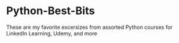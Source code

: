 # Python-Best-Bits
These are my favorite excersizes from assorted Python courses for LinkedIn Learning, Udemy, and more
